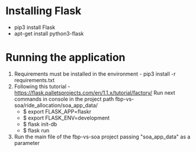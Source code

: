 # Installing Flask
* pip3 install Flask
* apt-get install python3-flask

# Running the application
1. Requirements must be installed in the environment - pip3 install -r requirements.txt
2. Following this tutorial - https://flask.palletsprojects.com/en/1.1.x/tutorial/factory/
Run next commands in console in the project path fbp-vs-soa/ride_allocation/soa_app_data/
    * $ export FLASK_APP=flaskr
    * $ export FLASK_ENV=development
    * $ flask init-db
    * $ flask run
3. Run the main file of the fbp-vs-soa project passing "soa_app_data" as a parameter